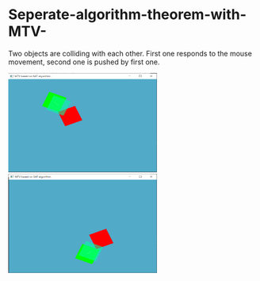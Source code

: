 # Seperate-algorithm-theorem-with-MTV-
Two objects are colliding with each other. First one responds to the mouse movement, second one is pushed by first one.

<div class="content-center">
<div class="cc-profile-image"><img src="images/MTV1.png" alt="Image" width="300" height="200"/></a></div>
<div class="cc-profile-image"><img src="images/MTV2.png" alt="Image" width="300" height="200"/></a></div>
</div>
